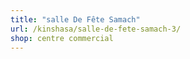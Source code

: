 ```yaml
---
title: "salle De Fête Samach"
url: /kinshasa/salle-de-fete-samach-3/
shop: centre commercial
---
```

